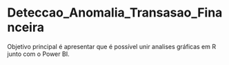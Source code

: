 # Deteccao_Anomalia_Transasao_Financeira
Objetivo principal é apresentar que é possível unir analises gráficas em R junto com o Power BI.
